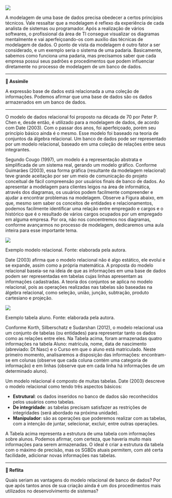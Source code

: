 [![](https://ampli-images.s3.amazonaws.com/production/b9c81423-526a-4b53-bd60-d78120d99d2c/original)](https://ampli-images.s3.amazonaws.com/production/b9c81423-526a-4b53-bd60-d78120d99d2c/original)

A modelagem de uma base de dados precisa obedecer a certos princípios técnicos. Vale ressaltar que a modelagem é reflexo da experiência de cada analista de sistemas ou programador. Após a realização de vários softwares, o profissional da área de TI consegue visualizar os diagramas mentalmente e vai aperfeiçoando-os com auxílio das técnicas de modelagem de dados. O ponto de vista da modelagem é outro fator a ser considerado, e um exemplo seria o sistema de uma padaria. Basicamente, sabemos como funciona uma padaria, mas precisamos saber que cada empresa possui seus padrões e procedimentos que podem influenciar diretamente no processo de modelagem de um banco de dados.

_______

**🔁 Assimile**

A expressão base de dados está relacionada a uma coleção de informações. Podemos afirmar que uma base de dados são os dados armazenados em um banco de dados.

_______

O modelo de dados relacional foi proposto na década de 70 por Peter P. Chen e, desde então, é utilizado para a modelagem de dados, de acordo com Date (2003). Com o passar dos anos, foi aperfeiçoado, porém seu princípio básico ainda é o mesmo. Esse modelo foi baseado na teoria de conjuntos da álgebra relacional. Um banco de dados pode ser representado por um modelo relacional, baseado em uma coleção de relações entre seus integrantes.

Segundo Cougo (1997), um modelo é a representação abstrata e simplificada de um sistema real, gerando um modelo gráfico. Conforme Guimarães (2003), essa forma gráfica (resultante da modelagem relacional) teve grande aceitação por ser um meio de comunicação do projeto conceitual de fácil compreensão por usuários finais de banco de dados. Ao apresentar a modelagem para clientes leigos na área de informática, através dos diagramas, os usuários podem facilmente compreender e ajudar a encontrar problemas na modelagem. Observe a Figura abaixo, em que, mesmo sem saber os conceitos de entidades e relacionamentos, podemos facilmente identificar uma relação entre empregado e cargos e o histórico que é o resultado de vários cargos ocupados por um empregado em alguma empresa. Por ora, não nos concentremos nos diagramas, conforme avançarmos no processo de modelagem, dedicaremos uma aula inteira para esse importante tema.

[![](https://ampli-images.s3.amazonaws.com/production/e538b679-dbdf-457d-8171-a680fdf8c603/original)](https://ampli-images.s3.amazonaws.com/production/e538b679-dbdf-457d-8171-a680fdf8c603/original)

Exemplo modelo relacional. Fonte: elaborada pela autora.

Date (2003) afirma que o modelo relacional não é algo estático, ele evolui e se expande, assim como a própria matemática. A proposta do modelo relacional baseia-se na ideia de que as informações em uma base de dados podem ser representadas em tabelas cujas linhas apresentam as informações cadastradas. A teoria dos conjuntos se aplica no modelo relacional, pois as operações realizadas nas tabelas são baseadas na álgebra relacional, como seleção, união, junção, subtração, produto cartesiano e projeção.

[![](https://ampli-images.s3.amazonaws.com/production/0f0ef551-fa60-448a-a64d-d34d0f86bb1a/original)](https://ampli-images.s3.amazonaws.com/production/0f0ef551-fa60-448a-a64d-d34d0f86bb1a/original)

Exemplo tabela aluno. Fonte: elaborada pela autora.

Conforme Korth, Silberschatz e Sudarshan (2012), o modelo relacional usa um conjunto de tabelas (ou entidades) para representar tanto os dados como as relações entre eles. Na Tabela acima, foram armazenadas quatro informações na tabela Aluno: matrícula, nome, data de nascimento (abreviado: Dt Nasc) e o Curso em que o aluno está matriculado. Neste primeiro momento, analisaremos a disposição das informações: encontram-se em colunas (observe que cada coluna contém uma categoria de informação) e em linhas (observe que em cada linha há informações de um determinado aluno).

Um modelo relacional é composto de muitas tabelas. Date (2003) descreve o modelo relacional como tendo três aspectos básicos:

- **Estrutural**: os dados inseridos no banco de dados são reconhecidos pelos usuários como tabelas.
- **De integridade**: as tabelas precisam satisfazer as restrições de integridades (será abordado na próxima unidade).
- **Manipulador**: são as operações que poderemos realizar com as tabelas, com a intenção de juntar, selecionar, excluir, entre outras operações.

A Tabela acima representa a estrutura de uma tabela com informações sobre alunos. Podemos afirmar, com certeza, que haveria muito mais informações para serem armazenadas. O ideal é criar a estrutura da tabela com o máximo de precisão, mas os SGBDs atuais permitem, com até certa facilidade, adicionar novas informações nas tabelas.

_______

**💭 Reflita**

Quais seriam as vantagens do modelo relacional de banco de dados? Por que após tantos anos de sua criação ainda é um dos procedimentos mais utilizados no desenvolvimento de sistemas?